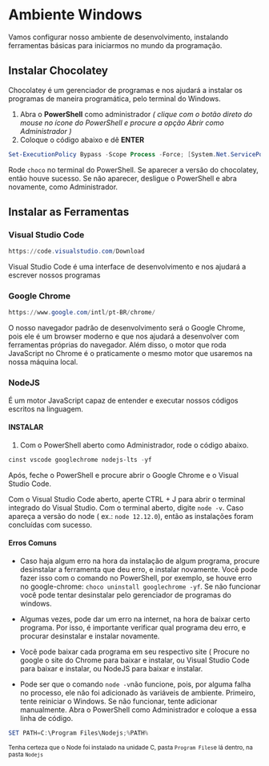 # Ambiente Windows

Vamos configurar nosso ambiente de desenvolvimento, instalando ferramentas básicas para iniciarmos no mundo da programação.

## Instalar Chocolatey

Chocolatey é um gerenciador de programas e nos ajudará a instalar os programas de maneira programática, pelo terminal do Windows.

1. Abra o **PowerShell** como administrador  *( clique com o botão direto do mouse no ícone do PowerShell e procure a opção Abrir como Administrador )*
2. Coloque o código abaixo e dê **ENTER**
```powershell
Set-ExecutionPolicy Bypass -Scope Process -Force; [System.Net.ServicePointManager]::SecurityProtocol = [System.Net.ServicePointManager]::SecurityProtocol -bor 3072; iex ((New-Object System.Net.WebClient).DownloadString('https://chocolatey.org/install.ps1'))
```

Rode `choco` no terminal do PowerShell. 
Se aparecer a versão do chocolatey, então houve sucesso. 
Se não aparecer, desligue o PowerShell e abra novamente, como Administrador.


## Instalar as Ferramentas

### Visual Studio Code
```powershell
https://code.visualstudio.com/Download
```
Visual Studio Code é uma interface de desenvolvimento e nos ajudará a escrever nossos programas

### Google Chrome
```powershell
https://www.google.com/intl/pt-BR/chrome/
```
O nosso navegador padrão de desenvolvimento será o Google Chrome, pois ele é um browser moderno e que nos ajudará a desenvolver com ferramentas próprias do navegador. Além disso, o motor que roda JavaScript no Chrome é o praticamente o mesmo motor que usaremos na nossa máquina local.

### NodeJS

É um motor JavaScript capaz de entender e executar nossos códigos escritos na linguagem.


#### INSTALAR

1.  Com o PowerShell aberto como Administrador, rode o código abaixo.

```powershell
cinst vscode googlechrome nodejs-lts -yf
```

Após, feche o PowerShell e procure abrir o Google Chrome e o Visual Studio Code.

Com o Visual Studio Code aberto, aperte CTRL + J para abrir o terminal integrado do Visual Studio. Com o terminal aberto, digite `node -v`. Caso apareça a versão do node ( ex.: `node 12.12.0`), então as instalações foram concluídas com sucesso.

#### Erros Comuns

- Caso haja algum erro na hora da instalação de algum programa, procure desinstalar a ferramenta que deu erro, e instalar novamente. Você pode fazer isso com o comando no PowerShell, por exemplo, se houve erro no google-chrome: `choco uninstall googlechrome -yf`. Se não funcionar você pode tentar desinstalar pelo gerenciador de programas do windows.

- Algumas vezes, pode dar um erro na internet, na hora de baixar certo programa. Por isso, é importante verificar qual programa deu erro, e procurar desinstalar e instalar novamente.

- Você pode baixar cada programa em seu respectivo site ( Procure no google o site do Chrome para baixar e instalar, ou Visual Studio Code para baixar e instalar, ou NodeJS para baixar e instalar.

- Pode ser que o comando `node -v`não funcione, pois, por alguma falha no processo, ele não foi adicionado às variáveis de ambiente. Primeiro, tente reiniciar o Windows. Se não funcionar, tente adicionar manualmente. Abra o PowerShell como Administrador e coloque a essa linha de código. 
```powershell
SET PATH=C:\Program Files\Nodejs;%PATH%
```
<small>Tenha certeza que o Node foi instalado na unidade C, pasta `Program Files`e lá dentro, na pasta `Nodejs`</small>
